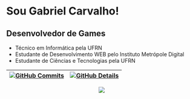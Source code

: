 # Sou Gabriel Carvalho!
## Desenvolvedor de Games

- Técnico em Informática pela UFRN<br>
- Estudante de Desenvolvimento WEB pelo Instituto Metrópole Digital
- Estudante de Ciências e Tecnologias pela UFRN<br>

 | [![GitHub Commits](http://github-profile-summary-cards.vercel.app/api/cards/productive-time?username=gabrielrc11&theme=dracula&utcOffset=-3)](https://github.com/vn7n24fzkq/github-profile-summary-cards) | [![GitHub Details](http://github-profile-summary-cards.vercel.app/api/cards/profile-details?username=gabrielrc11&theme=dracula)](https://github.com/vn7n24fzkq/github-profile-summary-cards) |  
 | ----------- | ----------- |

<div align="center" >
<a href="https://skillicons.dev"   >
  <img src="https://skillicons.dev/icons?i=html,css,javascript,typescript,python,cs,react,next,tailwind,postgres,firebase,git,unity" />
</a>
